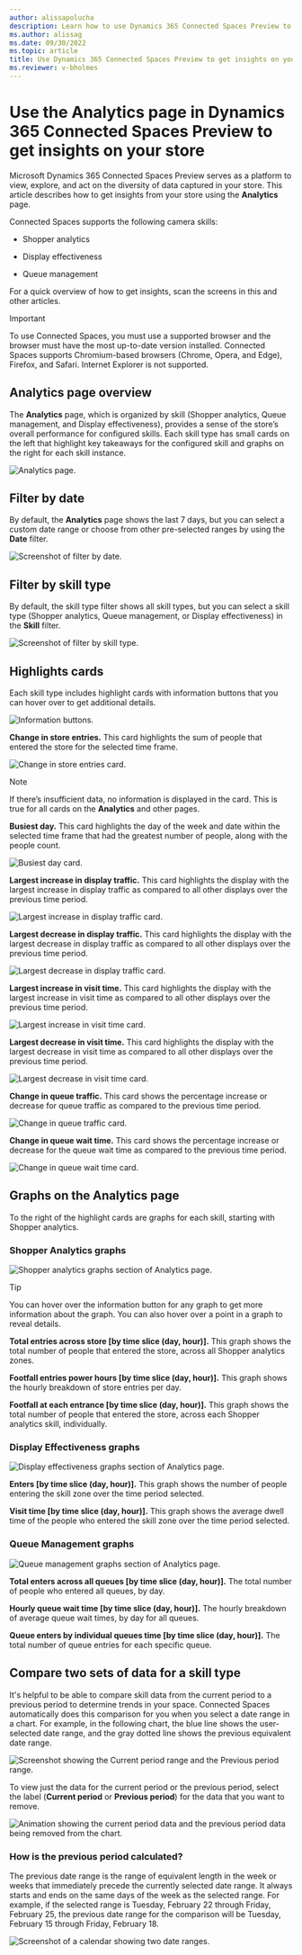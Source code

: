 ```yaml
---
author: alissapolucha
description: Learn how to use Dynamics 365 Connected Spaces Preview to get insights on your store
ms.author: alissag
ms.date: 09/30/2022
ms.topic: article
title: Use Dynamics 365 Connected Spaces Preview to get insights on your store
ms.reviewer: v-bholmes
---
```


# Use the Analytics page in Dynamics 365 Connected Spaces Preview to get insights on your store

Microsoft Dynamics 365 Connected Spaces Preview serves as a platform to view, explore, and act on the diversity of data captured in your store. This article describes how to get insights from your store using the **Analytics** page. 

Connected Spaces supports the following camera skills: 

- Shopper analytics

- Display effectiveness

- Queue management
 
For a quick overview of how to get insights, scan the screens in this and other articles. 

> [!IMPORTANT]
> To use Connected Spaces, you must use a supported browser and the browser must have the most up-to-date version installed. Connected Spaces supports Chromium-based browsers (Chrome, Opera, and Edge), Firefox, and Safari. Internet Explorer is not supported. 

## Analytics page overview

The **Analytics** page, which is organized by skill (Shopper analytics, Queue management, and Display effectiveness), provides a sense of the store’s overall performance for configured skills. Each skill type has small cards on the left that highlight key takeaways for the configured skill and graphs on the right for each skill instance. 

![Analytics page.](media/analytics-screen-overview.JPG "Analytics page")

## Filter by date

By default, the **Analytics** page shows the last 7 days, but you can select a custom date range or choose from other pre-selected ranges by using the **Date** filter. 

![Screenshot of filter by date.](media/analytics-filter-by-date.jpg "Screenshot of filter by date")

## Filter by skill type

By default, the skill type filter shows all skill types, but you can select a skill type (Shopper analytics, Queue management, or Display effectiveness) in the **Skill** filter.

![Screenshot of filter by skill type.](media/analytics-filter-by-skill-type.jpg "Screenshot of filter by skill type")

## Highlights cards

Each skill type includes highlight cards with information buttons that you can hover over to get additional details.

![Information buttons.](media/analytics-information-buttons.jpg "Information buttons")

**Change in store entries.** This card highlights the sum of people that entered the store for the selected time frame. 

![Change in store entries card.](media/analytics-screen-change-store-entries.JPG "Change in store entries card")

>[!NOTE]
> If there’s insufficient data, no information is displayed in the card. This is true for all cards on the **Analytics** and other pages.

**Busiest day.** This card highlights the day of the week and date within the selected time frame that had the greatest number of people, along with the people count. 

![Busiest day card.](media/analytics-screen-busiest-day.JPG "Busiest day card")

**Largest increase in display traffic.** This card highlights the display with the largest increase in display traffic as compared to all other displays over the previous time period.  

![Largest increase in display traffic card.](media/analytics-screen-largest-increase-display-traffic.JPG "Largest increase in display traffic card")

**Largest decrease in display traffic.** This card highlights the display with the largest decrease in display traffic as compared to all other displays over the previous time period.   

![Largest decrease in display traffic card.](media/analytics-screen-largest-decrease-display-traffic.JPG "Largest decrease in display traffic card")

**Largest increase in visit time.** This card highlights the display with the largest increase in visit time as compared to all other displays over the previous time period.  

![Largest increase in visit time card.](media/analytics-screen-largest-increase-visit-time.JPG "Largest increase in visit time card")

**Largest decrease in visit time.** This card highlights the display with the largest decrease in visit time as compared to all other displays over the previous time period.  

![Largest decrease in visit time card.](media/analytics-screen-largest-decrease-visit-time.JPG "Largest decrease in visit time card")

**Change in queue traffic.** This card shows the percentage increase or decrease for queue traffic as compared to the previous time period.

![Change in queue traffic card.](media/analytics-screen-change-queue-traffic.JPG "Change in queue traffic card")

**Change in queue wait time.** This card shows the percentage increase or decrease for the queue wait time as compared to the previous time period. 

![Change in queue wait time card.](media/analytics-screen-change-queue-wait-time.JPG "Change in queue wait time card")

## Graphs on the Analytics page

To the right of the highlight cards are graphs for each skill, starting with Shopper analytics.

### Shopper Analytics graphs

![Shopper analytics graphs section of Analytics page.](media/analytics-screen-overview.JPG "Shopper analytics graphs section of Analytics page")

> [!TIP]
> You can hover over the information button for any graph to get more information about the graph. You can also hover over a point in a graph to reveal details.

**Total entries across store [by time slice (day, hour)].** This graph shows the total number of people that entered the store, across all Shopper analytics zones. 

**Footfall entries power hours [by time slice (day, hour)].**  This graph shows the hourly breakdown of store entries per day.

**Footfall at each entrance [by time slice (day, hour)].** This graph shows the total number of people that entered the store, across each Shopper analytics skill, individually. 

### Display Effectiveness graphs

![Display effectiveness graphs section of Analytics page.](media/analytics-screen-area-graphs.JPG "Display effectiveness graphs section of Analytics page")

**Enters [by time slice (day, hour)].** This graph shows the number of people entering the skill zone over the time period selected.

**Visit time [by time slice (day, hour)].** This graph shows the average dwell time of the people who entered the skill zone over the time period selected.

### Queue Management graphs

![Queue management graphs section of Analytics page.](media/analytics-screen-queue-management-graphs.JPG "Queue management graphs section of Analytics page")

**Total enters across all queues [by time slice (day, hour)].** The total number of people who entered all queues, by day.

**Hourly queue wait time [by time slice (day, hour)].** The hourly breakdown of average queue wait times, by day for all queues.

**Queue enters by individual queues time [by time slice (day, hour)].** The total number of queue entries for each specific queue.

## Compare two sets of data for a skill type

It's helpful to be able to compare skill data from the current period to a previous period to determine trends in your space. Connected Spaces automatically does this comparison for you when you select a date range in a chart. For example, in the following chart, the blue line shows the user-selected date range, and the gray dotted line shows the previous equivalent date range.

![Screenshot showing the Current period range and the Previous period range.](media/current-previous-period.JPG "Screenshot showing the Current period range and the Previous period range")

To view just the data for the current period or the previous period, select the label (**Current period** or **Previous period**) for the data that you want to remove.

![Animation showing the current period data and the previous period data being removed from the chart.](media/compareline.gif "Animation showing current period data and the previous period data being removed from the chart")

### How is the previous period calculated?

The previous date range is the range of equivalent length in the week or weeks that immediately precede the currently selected date range. It always starts and ends on the same days of the week as the selected range. For example, if the selected range is Tuesday, February 22 through Friday, February 25, the previous date range for the comparison will be Tuesday, February 15 through Friday, February 18.

![Screenshot of a calendar showing two date ranges.](media/previous-period-calculation.JPG "Screenshot of a calendar showing two date ranges")
